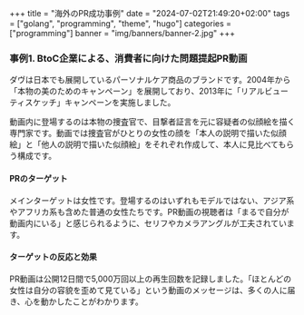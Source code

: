 +++
title = "海外のPR成功事例"
date = "2024-07-02T21:49:20+02:00"
tags = ["golang", "programming", "theme", "hugo"]
categories = ["programming"]
banner = "img/banners/banner-2.jpg"
+++

### 事例1. BtoC企業による、消費者に向けた問題提起PR動画

ダヴは日本でも展開しているパーソナルケア商品のブランドです。2004年から「本物の美のためのキャンペーン」を展開しており、2013年に「リアルビューティスケッチ」キャンペーンを実施しました。

動画内に登場するのは本物の捜査官で、目撃者証言を元に容疑者の似顔絵を描く専門家です。動画では捜査官がひとりの女性の顔を「本人の説明で描いた似顔絵」と「他人の説明で描いた似顔絵」をそれぞれ作成して、本人に見比べてもらう構成です。


#### PRのターゲット

メインターゲットは女性です。登場するのはいずれもモデルではない、アジア系やアフリカ系も含めた普通の女性たちです。PR動画の視聴者は「まるで自分が動画内にいる」と感じられるように、セリフやカメラアングルが工夫されています。

#### ターゲットの反応と効果

PR動画は公開12日間で5,000万回以上の再生回数を記録しました。「ほとんどの女性は自分の容貌を歪めて見ている」という動画のメッセージは、多くの人に届き、心を動かしたことがわかります。
